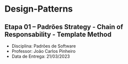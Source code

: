 # Design-Patterns

## Etapa 01 – Padrões Strategy - Chain of Responsability - Template Method
- Disciplina: Padrões de Software
- Professor: João Carlos Pinheiro
- Data de Entrega: 21/03/2023
